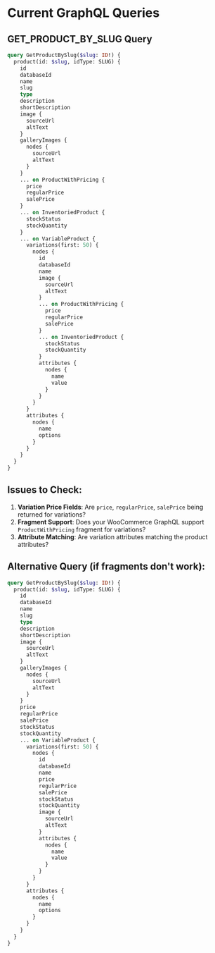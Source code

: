 # Current GraphQL Queries

## GET_PRODUCT_BY_SLUG Query

```graphql
query GetProductBySlug($slug: ID!) {
  product(id: $slug, idType: SLUG) {
    id
    databaseId
    name
    slug
    type
    description
    shortDescription
    image {
      sourceUrl
      altText
    }
    galleryImages {
      nodes {
        sourceUrl
        altText
      }
    }
    ... on ProductWithPricing {
      price
      regularPrice
      salePrice
    }
    ... on InventoriedProduct {
      stockStatus
      stockQuantity
    }
    ... on VariableProduct {
      variations(first: 50) {
        nodes {
          id
          databaseId
          name
          image {
            sourceUrl
            altText
          }
          ... on ProductWithPricing {
            price
            regularPrice
            salePrice
          }
          ... on InventoriedProduct {
            stockStatus
            stockQuantity
          }
          attributes {
            nodes {
              name
              value
            }
          }
        }
      }
      attributes {
        nodes {
          name
          options
        }
      }
    }
  }
}
```

## Issues to Check:

1. **Variation Price Fields**: Are `price`, `regularPrice`, `salePrice` being returned for variations?
2. **Fragment Support**: Does your WooCommerce GraphQL support `ProductWithPricing` fragment for variations?
3. **Attribute Matching**: Are variation attributes matching the product attributes?

## Alternative Query (if fragments don't work):

```graphql
query GetProductBySlug($slug: ID!) {
  product(id: $slug, idType: SLUG) {
    id
    databaseId
    name
    slug
    type
    description
    shortDescription
    image {
      sourceUrl
      altText
    }
    galleryImages {
      nodes {
        sourceUrl
        altText
      }
    }
    price
    regularPrice
    salePrice
    stockStatus
    stockQuantity
    ... on VariableProduct {
      variations(first: 50) {
        nodes {
          id
          databaseId
          name
          price
          regularPrice
          salePrice
          stockStatus
          stockQuantity
          image {
            sourceUrl
            altText
          }
          attributes {
            nodes {
              name
              value
            }
          }
        }
      }
      attributes {
        nodes {
          name
          options
        }
      }
    }
  }
}
```
